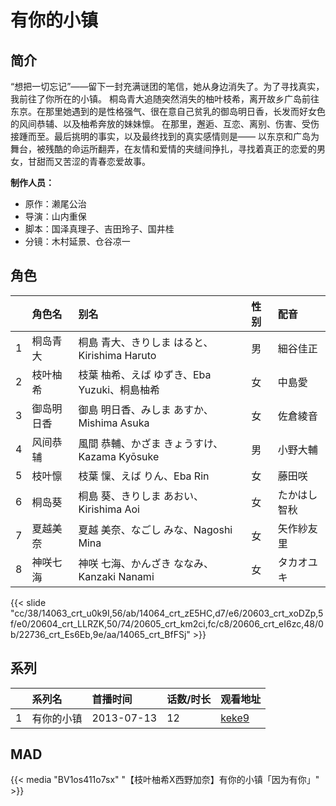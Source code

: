 # 有你的小镇


## 简介

“想把一切忘记”——留下一封充满谜团的笔信，她从身边消失了。为了寻找真实，我前往了你所在的小镇。
桐岛青大追随突然消失的柚叶枝希，离开故乡广岛前往东京。在那里她遇到的是性格强气、很在意自己贫乳的御岛明日香，长发而好女色的风间恭辅、以及柚希奔放的妹妹懔。
在那里，邂逅、互恋、离别、伤害、受伤接踵而至。最后挑明的事实，以及最终找到的真实感情则是——
以东京和广岛为舞台，被残酷的命运所翻弄，在友情和爱情的夹缝间挣扎，寻找着真正的恋爱的男女，甘甜而又苦涩的青春恋爱故事。

**制作人员：**
- 原作：濑尾公治
- 导演：山内重保
- 脚本：国泽真理子、吉田玲子、国井桂
- 分镜：木村延景、仓谷凉一

## 角色

|     |   角色名   |   别名  | 性别 |  配音  |
|:--- |:------  |:----      |:---  |:--   |
| 1 | 桐岛青大 | 桐島 青大、きりしま はると、Kirishima Haruto | 男 | 細谷佳正 |
| 2 | 枝叶柚希 | 枝葉 柚希、えば ゆずき、Eba Yuzuki、桐島柚希 | 女 | 中島愛 |
| 3 | 御岛明日香 | 御島 明日香、みしま あすか、Mishima Asuka | 女 | 佐倉綾音 |
| 4 | 风间恭辅 | 風間 恭輔、かざま きょうすけ、Kazama Kyōsuke | 男 | 小野大輔 |
| 5 | 枝叶懔 | 枝葉 懍、えば りん、Eba Rin | 女 | 藤田咲 |
| 6 | 桐岛葵 | 桐島 葵、きりしま あおい、Kirishima Aoi | 女 | たかはし智秋 |
| 7 | 夏越美奈 | 夏越 美奈、なごし みな、Nagoshi Mina | 女 | 矢作紗友里 |
| 8 | 神咲七海 | 神咲 七海、かんざき ななみ、Kanzaki Nanami | 女 | タカオユキ |

{{< slide "cc/38/14063_crt_u0k9I,56/ab/14064_crt_zE5HC,d7/e6/20603_crt_xoDZp,5f/e0/20604_crt_LLRZK,50/74/20605_crt_km2ci,fc/c8/20606_crt_eI6zc,48/0b/22736_crt_Es6Eb,9e/aa/14065_crt_BfFSj" >}}

## 系列

|     | 系列名   | 首播时间       | 话数/时长 | 观看地址                                                    |
| :-- | :---- | :--------- | :---- | :------------------------------------------------------ |
| 1   | 有你的小镇 | 2013-07-13 | 12    | [keke9](https://www.keke9.app/play/21475-4-150877.html) |


## MAD

{{< media  "BV1os411o7sx"
"【枝叶柚希X西野加奈】有你的小镇「因为有你」"  >}}

